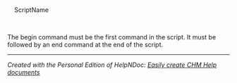 # 

&nbsp; &nbsp; ScriptName

&nbsp;

The begin command must be the first command in the script. It must be followed by an end command at the end of the script.


***
_Created with the Personal Edition of HelpNDoc: [Easily create CHM Help documents](<https://www.helpndoc.com/feature-tour>)_
